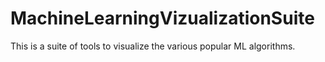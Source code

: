 # MachineLearningVizualizationSuite
This is a suite of tools to visualize the various popular ML algorithms.
